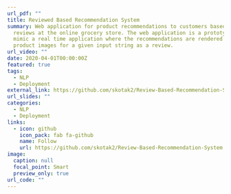 ```yaml
---
url_pdf: ""
title: Reviewed Based Recommendation System
summary: Web application for product recommendations to customers based on their
  reviews at the online grocery store. The web application is a prototype to
  mimic a real time application where the recommendations are rendered with
  product images for a given input string as a review.
url_video: ""
date: 2020-04-01T00:00:00Z
featured: true
tags:
  - NLP
  - Deployment
external_link: https://github.com/skotak2/Review-Based-Recommendation-System
url_slides: ""
categories:
  - NLP
  - Deployment
links:
  - icon: github
    icon_pack: fab fa-github
    name: Follow
    url: https://github.com/skotak2/Review-Based-Recommendation-System
image:
  caption: null
  focal_point: Smart
  preview_only: true
url_code: ""
---
```

